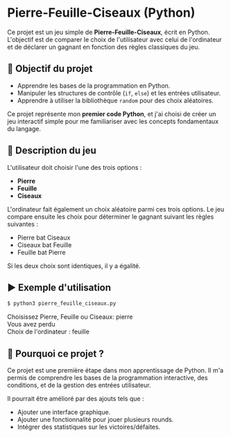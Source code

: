 # Pierre-Feuille-Ciseaux (Python)

Ce projet est un jeu simple de **Pierre-Feuille-Ciseaux**, écrit en Python. L'objectif est de comparer le choix de l'utilisateur avec celui de l'ordinateur et de déclarer un gagnant en fonction des règles classiques du jeu.

## 🎯 Objectif du projet

- Apprendre les bases de la programmation en Python.
- Manipuler les structures de contrôle (`if`, `else`) et les entrées utilisateur.
- Apprendre à utiliser la bibliothèque `random` pour des choix aléatoires.
  
Ce projet représente mon **premier code Python**, et j'ai choisi de créer un jeu interactif simple pour me familiariser avec les concepts fondamentaux du langage.

## 📜 Description du jeu

L'utilisateur doit choisir l'une des trois options :
- **Pierre**
- **Feuille**
- **Ciseaux**

L'ordinateur fait également un choix aléatoire parmi ces trois options. Le jeu compare ensuite les choix pour déterminer le gagnant suivant les règles suivantes :
- Pierre bat Ciseaux
- Ciseaux bat Feuille
- Feuille bat Pierre

Si les deux choix sont identiques, il y a égalité.

## ▶️ Exemple d'utilisation

```bash
$ python3 pierre_feuille_ciseaux.py
```
Choisissez Pierre, Feuille ou Ciseaux: pierre  
Vous avez perdu  
Choix de l'ordinateur : feuille  

## 🧠 Pourquoi ce projet ?

Ce projet est une première étape dans mon apprentissage de Python. Il m'a permis de comprendre les bases de la programmation interactive, des conditions, et de la gestion des entrées utilisateur.

Il pourrait être amélioré par des ajouts tels que :
- Ajouter une interface graphique.
- Ajouter une fonctionnalité pour jouer plusieurs rounds.
- Intégrer des statistiques sur les victoires/défaites.
